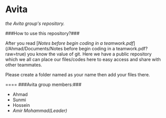 Avita
=====
*the Avita group's repository.*

###How to use this repository?###

After you read [_Notes before begin coding in a teamwork.pdf_](/Ahmad/Documents/Notes before begin coding in a teamwork.pdf?raw=true) you know the value of git. Here we have a public repository which we all can place our files/codes here to easy access and share with other teammates.

Please create a folder named as your name then add your files there.


====
###Avita group members:###

- Ahmad
- Sunmi
- Hossein
- *Amir Mohammad(Leader)*

